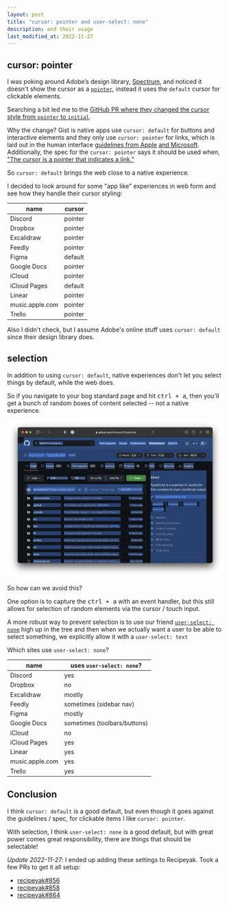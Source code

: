 ```yaml
---
layout: post
title: "cursor: pointer and user-select: none"
description: and their usage
last_modified_at: 2022-11-27
---
```


## cursor: pointer

I was poking around Adobe’s design library, [Spectrum](https://react-spectrum.adobe.com), and noticed it doesn't show the cursor as a [`pointer`](https://developer.mozilla.org/en-US/docs/Web/CSS/cursor), instead it uses the `default` cursor for clickable elements.

Searching a bit led me to the [GitHub PR where they changed the cursor style from `pointer` to `initial`](https://github.com/adobe/react-spectrum/pull/449).

Why the change? Gist is native apps use `cursor: default` for buttons and interactive elements and they only use `cursor: pointer` for links, which is laid out in the human interface [guidelines from Apple](https://developer.apple.com/design/human-interface-guidelines/inputs/pointing-devices/#pointers) [and Microsoft](https://learn.microsoft.com/en-us/windows/win32/uxguide/inter-mouse?redirectedfrom=MSDN#hand-pointers).
Additionally, the spec for the `cursor: pointer` says it should be used when, ["The cursor is a pointer that indicates a link."](https://www.w3.org/TR/CSS2/ui.html#propdef-cursor)

So `cursor: default` brings the web close to a native experience.

I decided to look around for some "app like" experiences in web form and see how they handle their cursor styling:

| name            | cursor  |
| --------------- | ------- |
| Discord         | pointer |
| Dropbox         | pointer |
| Excalidraw      | pointer |
| Feedly          | pointer |
| Figma           | default |
| Google Docs     | pointer |
| iCloud          | pointer |
| iCloud Pages    | default |
| Linear          | pointer |
| music.apple.com | pointer |
| Trello          | pointer |

Also I didn't check, but I assume Adobe's online stuff uses `cursor: default` since their design library does.

## selection

In addition to using `cursor: default`, native experiences don't let you select things by default, while the web does.

So if you navigate to your bog standard page and hit <kbd>ctrl + a</kbd>, then you'll get a bunch of random boxes of content selected -- not a native experience.

![typescript github page selected via ctrl + a](/assets/typescript-github-selected.png)

So how can we avoid this?

One option is to capture the <kbd>ctrl + a</kbd> with an event handler, but this still allows for selection of random elements via the cursor / touch input.

A more robust way to prevent selection is to use our friend [`user-select: none`](https://developer.mozilla.org/en-US/docs/Web/CSS/user-select) high up in the tree and then when we actually want a user to be able to select something, we explicitly allow it with a `user-select: text`

Which sites use `user-select: none`?

| name            | uses `user-select: none`?    |
| --------------- | ---------------------------- |
| Discord         | yes                          |
| Dropbox         | no                           |
| Excalidraw      | mostly                       |
| Feedly          | sometimes (sidebar nav)      |
| Figma           | mostly                       |
| Google Docs     | sometimes (toolbars/buttons) |
| iCloud          | no                           |
| iCloud Pages    | yes                          |
| Linear          | yes                          |
| music.apple.com | yes                          |
| Trello          | yes                          |

## Conclusion

I think `cursor: default` is a good default, but even though it goes against the guidelines / spec, for clickable items I like `cursor: pointer`.

With selection, I think `user-select: none` is a good default, but with great power comes great responsibility, there are things that should be selectable!

_Update 2022-11-27_: I ended up adding these settings to Recipeyak. Took a few PRs to get it all setup:

- [recipeyak#856](https://github.com/recipeyak/recipeyak/pull/856)
- [recipeyak#858](https://github.com/recipeyak/recipeyak/pull/858)
- [recipeyak#864](https://github.com/recipeyak/recipeyak/pull/864)
